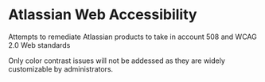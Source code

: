# Atlassian Web Accessibility
Attempts to remediate Atlassian products to take in account 508 and WCAG 2.0 Web standards

Only color contrast issues will not be addessed as they are widely customizable by administrators.
